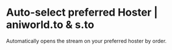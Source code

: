 # Auto-select preferred Hoster | aniworld.to & s.to

Automatically opens the stream on your preferred hoster by order.